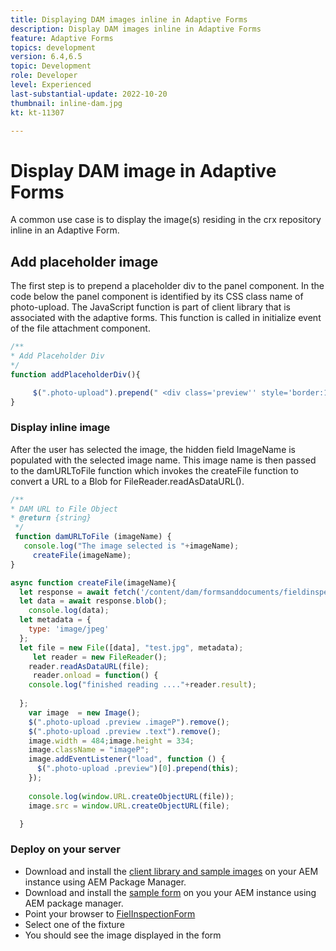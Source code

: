 ```yaml
---
title: Displaying DAM images inline in Adaptive Forms
description: Display DAM images inline in Adaptive Forms
feature: Adaptive Forms
topics: development
version: 6.4,6.5
topic: Development
role: Developer
level: Experienced
last-substantial-update: 2022-10-20
thumbnail: inline-dam.jpg
kt: kt-11307

---
```

# Display DAM image in Adaptive Forms

A common use case is to display the image(s) residing in the crx repository inline in an Adaptive Form. 

## Add placeholder image

The first step is to prepend a placeholder div to the panel component. In the code below the panel component is identified by its CSS class name of photo-upload. The JavaScript function is part of client library that is associated with the adaptive forms. This function is called in initialize event of the file attachment component.

```javascript
/**
* Add Placeholder Div
*/
function addPlaceholderDiv(){

     $(".photo-upload").prepend(" <div class='preview'' style='border:1px dotted;height:225px;width:175px;text-align:center'><br><br><div class='text'>The Image will appear here</div></div><br>");
}
```

### Display inline image

After the user has selected the image, the hidden field ImageName is populated with the selected image name. This image name is then passed to the damURLToFile function which invokes the createFile function to  convert a URL to a Blob for FileReader.readAsDataURL(). 

```javascript
/**
* DAM URL to File Object
* @return {string} 
 */
 function damURLToFile (imageName) {
   console.log("The image selected is "+imageName);
     createFile(imageName);
}

```

``` javascript
async function createFile(imageName){
  let response = await fetch('/content/dam/formsanddocuments/fieldinspection/images/'+imageName);
  let data = await response.blob();
    console.log(data);
  let metadata = {
    type: 'image/jpeg'
  };
  let file = new File([data], "test.jpg", metadata);
     let reader = new FileReader();
    reader.readAsDataURL(file);
     reader.onload = function() {
    console.log("finished reading ...."+reader.result);
    
  };
    var image  = new Image();
    $(".photo-upload .preview .imageP").remove();
    $(".photo-upload .preview .text").remove();
    image.width = 484;image.height = 334;
    image.className = "imageP";
    image.addEventListener("load", function () {
      $(".photo-upload .preview")[0].prepend(this);
    });
    
    console.log(window.URL.createObjectURL(file));
    image.src = window.URL.createObjectURL(file);

  }

```

### Deploy on your server

* Download and install the [client library and sample images](assets/InlineDAMImage.zip) on your AEM instance using AEM Package Manager.
* Download and install the [sample form](assets/FieldInspectionForm.zip) on you your AEM instance using AEM package manager.
* Point your browser to [FielInspectionForm](http://localhost:4502/content/dam/formsanddocuments/fieldinspection/fieldinspection/jcr:content?wcmmode=disabled)
* Select one of the fixture
* You should see the image displayed in the form